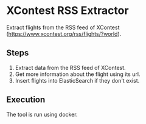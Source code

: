 # XContest RSS Extractor

Extract flights from the RSS feed of XContest (https://www.xcontest.org/rss/flights/?world).

## Steps

1. Extract data from the RSS feed of XContest.
2. Get more information about the flight using its url.
3. Insert flights into ElasticSearch if they don't exist.

## Execution

The tool is run using docker.

